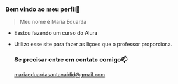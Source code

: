 ### Bem vindo ao meu perfil🤍

> Meu nome é Maria Eduarda

- Eestou fazendo um curso do Alura
- Utilizo esse site para fazer as liçoes que o professor proporciona.

  ### Se precisar entre em contato comigo📫

  mariaeduardasantanaidid@gmail.com
